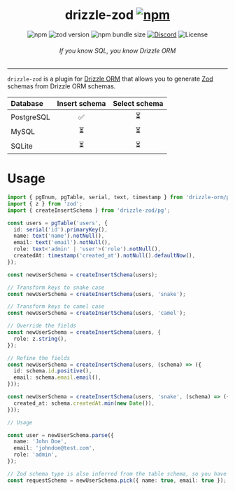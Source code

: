 <div align='center'>
<h1>drizzle-zod <a href=''><img alt='npm' src='https://img.shields.io/npm/v/drizzle-zod?label='></a></h1>
<img alt='npm' src='https://img.shields.io/npm/dm/drizzle-zod'>
<img alt='zod version' src='https://img.shields.io/npm/dependency-version/drizzle-zod/peer/zod'>
<img alt='npm bundle size' src='https://img.shields.io/bundlephobia/min/drizzle-zod'>
<a href='https://discord.gg/yfjTbVXMW4'><img alt='Discord' src='https://img.shields.io/discord/1043890932593987624'></a>
<img alt='License' src='https://img.shields.io/npm/l/drizzle-zod'>
<h6><i>If you know SQL, you know Drizzle ORM</i></h6>
<hr />
</div>

`drizzle-zod` is a plugin for [Drizzle ORM](https://github.com/drizzle-team/drizzle-orm) that allows you to generate [Zod](https://github.com/colinhacks/zod) schemas from Drizzle ORM schemas.

| Database    | Insert schema | Select schema |
|:------------|:-------------:|:-------------:|
| PostgreSQL  | ✅ | ⏳ |
| MySQL       | ⏳ | ⏳ |
| SQLite      | ⏳ | ⏳ |

# Usage

```ts
import { pgEnum, pgTable, serial, text, timestamp } from 'drizzle-orm/pg-core';
import { z } from 'zod';
import { createInsertSchema } from 'drizzle-zod/pg';

const users = pgTable('users', {
  id: serial('id').primaryKey(),
  name: text('name').notNull(),
  email: text('email').notNull(),
  role: text<'admin' | 'user'>('role').notNull(),
  createdAt: timestamp('created_at').notNull().defaultNow(),
});

const newUserSchema = createInsertSchema(users);

// Transform keys to snake case
const newUserSchema = createInsertSchema(users, 'snake');

// Transform keys to camel case
const newUserSchema = createInsertSchema(users, 'camel');

// Override the fields
const newUserSchema = createInsertSchema(users, {
  role: z.string(),
});

// Refine the fields
const newUserSchema = createInsertSchema(users, (schema) => ({
  id: schema.id.positive(),
  email: schema.email.email(),
}));

const newUserSchema = createInsertSchema(users, 'snake', (schema) => ({
  created_at: schema.createdAt.min(new Date()),
}));

// Usage

const user = newUserSchema.parse({
  name: 'John Doe',
  email: 'johndoe@test.com',
  role: 'admin',
});

// Zod schema type is also inferred from the table schema, so you have full type safety
const requestSchema = newUserSchema.pick({ name: true, email: true });
```

